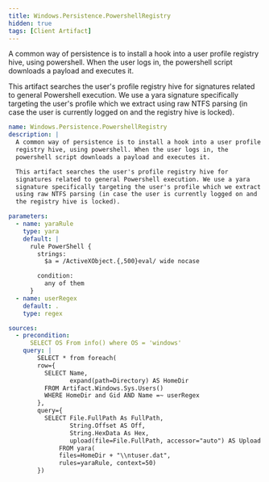 ```yaml
---
title: Windows.Persistence.PowershellRegistry
hidden: true
tags: [Client Artifact]
---
```


A common way of persistence is to install a hook into a user profile
registry hive, using powershell. When the user logs in, the
powershell script downloads a payload and executes it.

This artifact searches the user's profile registry hive for
signatures related to general Powershell execution. We use a yara
signature specifically targeting the user's profile which we extract
using raw NTFS parsing (in case the user is currently logged on and
the registry hive is locked).


```yaml
name: Windows.Persistence.PowershellRegistry
description: |
  A common way of persistence is to install a hook into a user profile
  registry hive, using powershell. When the user logs in, the
  powershell script downloads a payload and executes it.

  This artifact searches the user's profile registry hive for
  signatures related to general Powershell execution. We use a yara
  signature specifically targeting the user's profile which we extract
  using raw NTFS parsing (in case the user is currently logged on and
  the registry hive is locked).

parameters:
  - name: yaraRule
    type: yara
    default: |
      rule PowerShell {
        strings:
          $a = /ActiveXObject.{,500}eval/ wide nocase

        condition:
          any of them
      }
  - name: userRegex
    default: .
    type: regex

sources:
  - precondition:
      SELECT OS From info() where OS = 'windows'
    query: |
        SELECT * from foreach(
        row={
          SELECT Name,
                 expand(path=Directory) AS HomeDir
          FROM Artifact.Windows.Sys.Users()
          WHERE HomeDir and Gid AND Name =~ userRegex
        },
        query={
          SELECT File.FullPath As FullPath,
                 String.Offset AS Off,
                 String.HexData As Hex,
                 upload(file=File.FullPath, accessor="auto") AS Upload
              FROM yara(
              files=HomeDir + "\\ntuser.dat",
              rules=yaraRule, context=50)
        })

```
